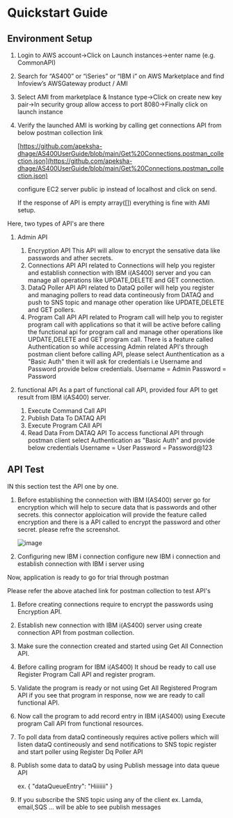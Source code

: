 # Quickstart Guide

## Environment Setup

1. Login to AWS account&rarr;Click on Launch instances&rarr;enter name (e.g. CommonAPI)
2. Search for “AS400” or “iSeries” or “IBM i” on AWS Marketplace and find Infoview’s AWSGateway product / AMI
3. Select AMI from marketplace & Instance type&rarr;Click on create new key pair&rarr;In security group allow access to port 8080&rarr;Finally click on launch instance
4. Verify the launched AMI is working by calling get connections API from below postman collection link

   [https://github.com/apeksha-dhage/AS400UserGuide/blob/main/Get%20Connections.postman_collection.json](https://github.com/apeksha-dhage/AS400UserGuide/blob/main/Get%20Connections.postman_collection.json)
   
   configure EC2 server public ip instead of localhost and click on send.
   
   If the response of API is empty array([]) everything is fine with AMI setup.

Here, two types of API's are there
1. Admin API
    1. Encryption API
        This API will allow to encrypt the sensative data like passwords and ather secrets.
    3. Connections API
        API related to Connections will help you register and establish connection with IBM i(AS400) server and you can manage all operations like UPDATE,DELETE and           GET connection.
    3. DataQ Poller API
       API related to DataQ poller will help you register and managing pollers to read data contineously from DATAQ and push to SNS topic and manage other operation          like UPDATE,DELETE and GET pollers.
    4. Program Call API
       API related to Program call will help you to register program call with applications so that it will be active before calling the functional api for program            call and manage other operations like UPDATE,DELETE and GET program call. 
  There is a feature called Authentication so while accessing Admin related API's through postman client before calling API, please select Aunthentication as a 
  "Basic Auth" then it will ask for credentials i.e Username and Password provide below credentials.
  Username = Admin
  Password = Password
  
  
3. functional API
   As a part of functional call API, provided four API to get result from IBM i(AS400) server.
   1. Execute Command Call API
   2. Publish Data To DATAQ API
   3. Execute Program CAll API
   4. Read Data From DATAQ API
  To access functional API through postman client select Authentication as "Basic Auth" and provide below credentials
  Username = User
  Password = Password@123

## API Test
IN this section test the API one by one.
1. Before establishing the connection with IBM I(AS400) server go for encryption which will help to secure data that is passwords and other secrets.
   this connector apploication will provide the feature called encryption and there is a API called to encrypt the password and other secret.
   please  refre the screenshot.
   
   ![image](https://user-images.githubusercontent.com/46368616/174231414-a30f82d7-79f5-4e90-8515-dd3a005731eb.png)

   
   
1. Configuring new IBM i connection
configure new IBM i connection and establish connection with IBM i server
using 




















Now, application is ready to go for trial through postman

Please refer the above atached link for postman collection to test API's

1. Before creating connections require to encrypt the passwords using Encryption API.
2. Establish new connection with IBM i(AS400) server using create connection API from postman collection.
3. Make sure the connection created and started using Get All Connection API.
4. Before calling program for IBM i(AS400) It shoud be ready to call use Register Program Call API and register program.
5. Validate the program is ready or not using Get All Registered Program API if you see that program in response, now we are ready to call functional API.
6. Now call the program to add record entry in IBM i(AS400) using Execute program Call API from functional resources.
7. To poll data from dataQ contineously requires active pollers which will listen dataQ contineously and send notifications to SNS topic
   register and start poller using Register Dq Poller API 
8. Publish some data to dataQ by using Publish message into data queue API 

   ex. {
	"dataQueueEntry": "Hiiiiiii"
      }
      
9. If you subscribe the SNS topic using any of the client ex. Lamda, email,SQS ... will be able to see publish messages 


